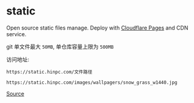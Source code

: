 # static

Open source static files manage.
Deploy with [Cloudflare Pages](https://pages.cloudflare.com/) and CDN service.

git 单文件最大 `50MB`, 单仓库容量上限为 `500MB`

访问地址:

`https://static.hinpc.com/文件路径`

`https://static.hinpc.com/images/wallpagers/snow_grass_w1440.jpg`

[Source](https://github.com/GallenHu/static)
